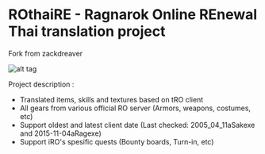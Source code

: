 # ROthaiRE - Ragnarok Online REnewal Thai translation project
Fork from zackdreaver

![alt tag](https://cdn.rawgit.com/ekaomk/ROenglishRE/master/screenshot.jpg)

Project description :
- Translated items, skills and textures based on tRO client
- All gears from various official RO server (Armors, weapons, costumes, etc)
- Support oldest and latest client date (Last checked: 2005_04_11aSakexe and 2015-11-04aRagexe)
- Support iRO's spesific quests (Bounty boards, Turn-in, etc)